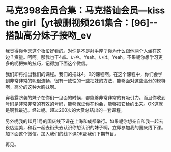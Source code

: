 # 马克398会员合集：马克搭讪会员—kiss the girl【yt被删视频261集合：[96]--搭訕高分妹子接吻_ev

我觉得你今天这个妆蛮好看的。对你是不是射手座？你为什么跟他两个人坐在这边？资量。呵呵。那我也干4点。いや。Yeah。いは。Yeah。不果呢你想学习更多的呃把妹的技巧，记得加下面这个微信。

我们即将推出我们的课程。我们的把妹4。0的课程啊。在这个课程中，你们会学到非常非常的呃很流畅，很有一致性的一些把妹的方法，能够面对这些高分的模特啊，高分的这种大胸妹啊。

穿着露脐装的妹子在你们一见面的时候，都能够非常非常的有吸引力。而且你收到号码是非常非常的有效的号码，能够保证你在约会，能够把它给约出来。OK这就是啊我最近。经过呃。超过200次的大赏总结出的一套课程。

另外呢我的10月1号的国庆线下课在上海和成都举行。如果呢你想亲自和我一起去夜店达美，和我一起去街头去认识你想认识的妹子啊，立即参加我的国庆线下课。加下面这个微信。加入我们的线下课OK那我们下期节目。

再见。